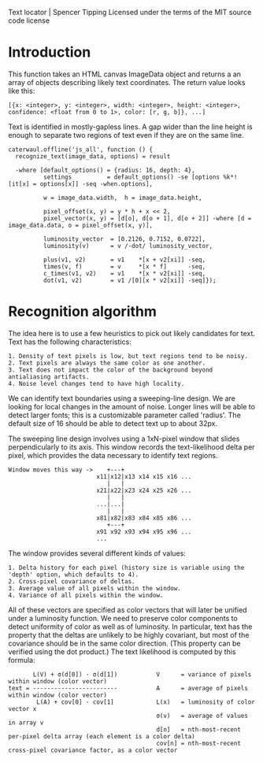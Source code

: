 Text locator | Spencer Tipping
Licensed under the terms of the MIT source code license

# Introduction

This function takes an HTML canvas ImageData object and returns a an array of objects describing likely text coordinates. The return value looks like this:

    [{x: <integer>, y: <integer>, width: <integer>, height: <integer>, confidence: <float from 0 to 1>, color: [r, g, b]}, ...]

Text is identified in mostly-gapless lines. A gap wider than the line height is enough to separate two regions of text even if they are on the same line.

    caterwaul.offline('js_all', function () {
      recognize_text(image_data, options) = result

      -where [default_options() = {radius: 16, depth: 4},
              settings          = default_options() -se [options %k*![it[x] = options[x]] -seq -when.options],

              w = image_data.width,  h = image_data.height,

              pixel_offset(x, y) = y * h + x << 2,
              pixel_vector(x, y) = [d[o], d[o + 1], d[o + 2]] -where [d = image_data.data, o = pixel_offset(x, y)],

              luminosity_vector  = [0.2126, 0.7152, 0.0722],
              luminosity(v)      = v /-dot/ luminosity_vector,

              plus(v1, v2)       = v1    *[x + v2[xi]] -seq,
              times(v, f)        = v     *[x * f]      -seq,
              c_times(v1, v2)    = v1    *[x * v2[xi]] -seq,
              dot(v1, v2)        = v1 /[0][x * v2[xi]] -seq]});

# Recognition algorithm

The idea here is to use a few heuristics to pick out likely candidates for text. Text has the following characteristics:

    1. Density of text pixels is low, but text regions tend to be noisy.
    2. Text pixels are always the same color as one another.
    3. Text does not impact the color of the background beyond antialiasing artifacts.
    4. Noise level changes tend to have high locality.

We can identify text boundaries using a sweeping-line design. We are looking for local changes in the amount of noise. Longer lines will be able to detect larger fonts; this is a customizable
parameter called 'radius'. The default size of 16 should be able to detect text up to about 32px.

The sweeping line design involves using a 1xN-pixel window that slides perpendicularly to its axis. This window records the text-likelihood delta per pixel, which provides the data necessary
to identify text regions.

    Window moves this way ->    +---+
                             x11|x12|x13 x14 x15 x16 ...
                                |   |
                             x21|x22|x23 x24 x25 x26 ...
                                |   |
                             ...|...|
                                |   |
                             x81|x82|x83 x84 x85 x86 ...
                                +---+
                             x91 x92 x93 x94 x95 x96 ...
                             ...

The window provides several different kinds of values:

    1. Delta history for each pixel (history size is variable using the 'depth' option, which defaults to 4).
    2. Cross-pixel covariance of deltas.
    3. Average value of all pixels within the window.
    4. Variance of all pixels within the window.

All of these vectors are specified as color vectors that will later be unified under a luminosity function. We need to preserve color components to detect uniformity of color as well as of
luminosity. In particular, text has the property that the deltas are unlikely to be highly covariant, but most of the covariance should be in the same color direction. (This property can be
verified using the dot product.) The text likelihood is computed by this formula:

           L(V) + σ(d[0]) · σ(d[1])           V      = variance of pixels within window (color vector)
    text = ------------------------           A      = average of pixels within window (color vector)
            L(A) + cov[0] · cov[1]            L(x)   = luminosity of color vector x
                                              σ(v)   = average of values in array v
                                              d[n]   = nth-most-recent per-pixel delta array (each element is a color delta)
                                              cov[n] = nth-most-recent cross-pixel covariance factor, as a color vector